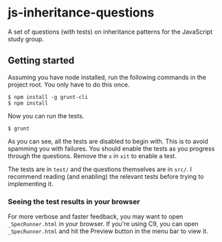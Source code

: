 js-inheritance-questions
====================

A set of questions (with tests) on inheritance patterns for the JavaScript study group.

## Getting started
Assuming you have node installed, run the following commands in the project root. You only have to do this once.
```
$ npm install -g grunt-cli
$ npm install
```
Now you can run the tests.
```
$ grunt
```
As you can see, all the tests are disabled to begin with. This is to avoid spamming you with failures. You should enable
the tests as you progress through the questions. Remove the `x` in `xit` to enable a test.

The tests are in `test/` and the questions themselves are in `src/`. I recommend reading (and
enabling) the relevant tests before trying to implementing it.

### Seeing the test results in your browser

For more verbose and faster feedback, you may want to open `_SpecRunner.html` in your browser. If you're using C9, you
can open `_SpecRunner.html` and hit the Preview button in the menu bar to view it.

